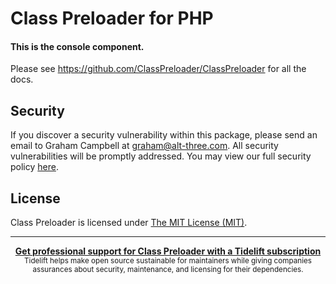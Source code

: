 Class Preloader for PHP
=======================

#### This is the console component.

Please see https://github.com/ClassPreloader/ClassPreloader for all the docs.

Security
--------

If you discover a security vulnerability within this package, please send an email to Graham Campbell at graham@alt-three.com. All security vulnerabilities will be promptly addressed. You may view our full security policy [here](https://github.com/ClassPreloader/Console/security/policy).


License
-------

Class Preloader is licensed under [The MIT License (MIT)](LICENSE).


---

<div align="center">
	<b>
		<a href="https://tidelift.com/subscription/pkg/packagist-classpreloader-console?utm_source=packagist-classpreloader-console&utm_medium=referral&utm_campaign=readme">Get professional support for Class Preloader with a Tidelift subscription</a>
	</b>
	<br>
	<sub>
		Tidelift helps make open source sustainable for maintainers while giving companies<br>assurances about security, maintenance, and licensing for their dependencies.
	</sub>
</div>
